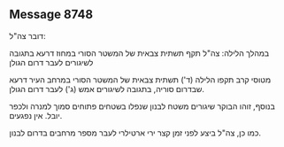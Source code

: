 ## Message 8748

דובר צה"ל:

במהלך הלילה: צה"ל תקף תשתית צבאית של המשטר הסורי במחוז דרעא בתגובה לשיגורים לעבר דרום הגולן

מטוסי קרב תקפו הלילה (ד') תשתית צבאית של המשטר הסורי במרחב העיר דרעא שבדרום סוריה, בתגובה לשיגורים אמש (ג') לעבר דרום הגולן. 

בנוסף, זוהו הבוקר שיגורים משטח לבנון שנפלו בשטחים פתוחים סמוך למנרה ולכפר יובל. אין נפגעים.

כמו כן, צה"ל ביצע לפני זמן קצר ירי ארטילרי לעבר מספר מרחבים בדרום לבנון.


